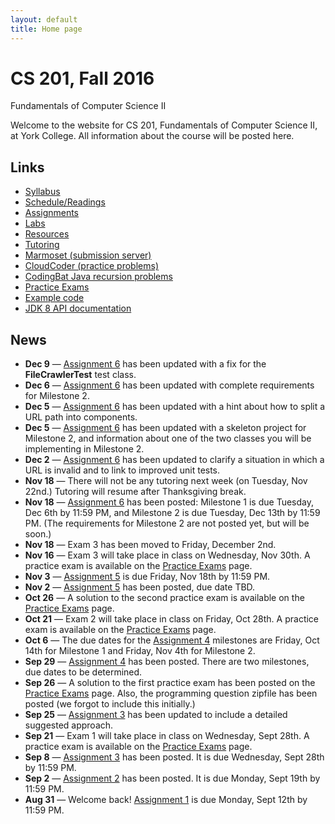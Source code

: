 ```yaml
---
layout: default
title: Home page
---
```


# CS 201, Fall 2016

<div id="subtitle">Fundamentals of Computer Science II</div>

Welcome to the website for CS 201, Fundamentals of Computer Science II, at York College.  All information about the course will be posted here.

## Links

* [Syllabus](syllabus.html)
* [Schedule/Readings](schedule.html)
* [Assignments](assign/index.html)
* [Labs](labs/index.html)
* [Resources](resources/index.html)
* [Tutoring](tutoring.html)
* [Marmoset (submission server)](https://cs.ycp.edu/marmoset)
* [CloudCoder (practice problems)](https://cs.ycp.edu/cloudcoder)
* [CodingBat Java recursion problems](http://codingbat.com/java/Recursion-1)
* [Practice Exams](practice/index.html)
* [Example code](examples/index.html)
* [JDK 8 API documentation](https://docs.oracle.com/javase/8/docs/api/)

## News
* **Dec 9** &mdash; [Assignment 6](assign/assign06.html) has been updated with a fix for the **FileCrawlerTest** test class.
* **Dec 6** &mdash; [Assignment 6](assign/assign06.html) has been updated with complete requirements for Milestone 2.
* **Dec 5** &mdash; [Assignment 6](assign/assign06.html) has been updated with a hint about how to split a URL path into components.
* **Dec 5** &mdash; [Assignment 6](assign/assign06.html) has been updated with a skeleton project for Milestone 2, and information about one of the two classes you will be implementing in Milestone 2.
* **Dec 2** &mdash; [Assignment 6](assign/assign06.html) has been updated to clarify a situation in which a URL is invalid and to link to improved unit tests.
* **Nov 18** &mdash; There will not be any tutoring next week (on Tuesday, Nov 22nd.)  Tutoring will resume after Thanksgiving break.
* **Nov 18** &mdash; [Assignment 6](assign/assign06.html) has been posted: Milestone 1 is due Tuesday, Dec 6th by 11:59 PM, and Milestone 2 is due Tuesday, Dec 13th by 11:59 PM.  (The requirements for Milestone 2 are not posted yet, but will be soon.)
* **Nov 18** &mdash; Exam 3 has been moved to Friday, December 2nd.
* **Nov 16** &mdash; Exam 3 will take place in class on Wednesday, Nov 30th.  A practice exam is available on the [Practice Exams](practice/index.html) page.
* **Nov 3** &mdash; [Assignment 5](assign/assign05.html) is due Friday, Nov 18th by 11:59 PM.
* **Nov 2** &mdash; [Assignment 5](assign/assign05.html) has been posted, due date TBD.
* **Oct 26** &mdash; A solution to the second practice exam is available on the [Practice Exams](practice/index.html) page.
* **Oct 21** &mdash; Exam 2 will take place in class on Friday, Oct 28th.  A practice exam is available on the [Practice Exams](practice/index.html) page.
* **Oct 6** &mdash; The due dates for the [Assignment 4](assign/assign04.html) milestones are Friday, Oct 14th for Milestone 1 and Friday, Nov 4th for Milestone 2.
* **Sep 29** &mdash; [Assignment 4](assign/assign04.html) has been posted.  There are two milestones, due dates to be determined.
* **Sep 26** &mdash; A solution to the first practice exam has been posted on the [Practice Exams](practice/index.html) page.  Also, the programming question zipfile has been posted (we forgot to include this initially.)
* **Sep 25** &mdash; [Assignment 3](assign/assign03.html) has been updated to include a detailed suggested approach.
* **Sep 21** &mdash; Exam 1 will take place in class on Wednesday, Sept 28th.  A practice exam is available on the [Practice Exams](practice/index.html) page.
* **Sep 8** &mdash; [Assignment 3](assign/assign03.html) has been posted.  It is due Wednesday, Sept 28th by 11:59 PM.
* **Sep 2** &mdash; [Assignment 2](assign/assign02.html) has been posted. It is due Monday, Sept 19th by 11:59 PM.
* **Aug 31** &mdash; Welcome back!  [Assignment 1](assign/assign01.html) is due Monday, Sept 12th by 11:59 PM.
